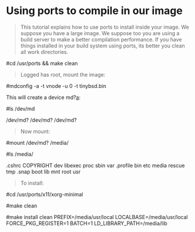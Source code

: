 # Using ports to compile in our image #

> This tutorial explains how to use  ports to install inside your image. We suppose you have a large image. We suppose too you are using a build server to make a better compilation performance.
> If you have things installed in your build system using ports, its better you clean all work directories.

#cd /usr/ports && make clean

> Logged has root, mount the image:

#mdconfig -a -t vnode -u 0 -t tinybsd.bin

This will create a device md?[a](a.md):

#ls /dev/md

/dev/md? /dev/md? /dev/md?

> Now mount:

#mount /dev/md? /media/

#ls /media/

.cshrc COPYRIGHT dev libexec proc sbin var .profile bin etc media rescue tmp .snap boot lib mnt root usr

> To install:

#cd /usr/ports/x11/xorg-minimal

#make clean

#make install clean PREFIX=/media/usr/local LOCALBASE=/media/usr/local FORCE\_PKG\_REGISTER=1 BATCH=1 LD\_LIBRARY\_PATH=/media/lib

